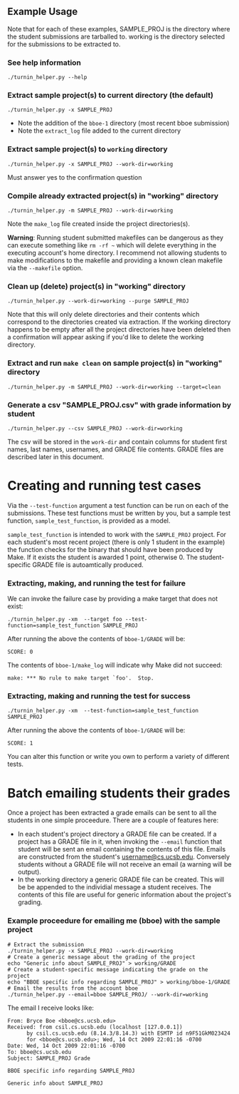 ## Example Usage

Note that for each of these examples, SAMPLE_PROJ is the directory where the
student submissions are tarballed to. working is the directory selected for the
submissions to be extracted to.

### See help information

    ./turnin_helper.py --help

### Extract sample project(s) to current directory (the default)

    ./turnin_helper.py -x SAMPLE_PROJ

* Note the addition of the `bboe-1` directory (most recent bboe submission)
* Note the `extract_log` file added to the current directory

### Extract sample project(s) to `working` directory

    ./turnin_helper.py -x SAMPLE_PROJ --work-dir=working

Must answer yes to the confirmation question

### Compile already extracted project(s) in "working" directory

    ./turnin_helper.py -m SAMPLE_PROJ --work-dir=working

Note the `make_log` file created inside the project directories(s).

__Warning__: Running student submitted makefiles can be dangerous as they can
execute something like `rm -rf ~` which will delete everything in the executing
account's home directory. I recommend not allowing students to make
modifications to the makefile and providing a known clean makefile via the
`--makefile` option.

### Clean up (delete) project(s) in "working" directory

    ./turnin_helper.py --work-dir=working --purge SAMPLE_PROJ

Note that this will only delete directories and their contents which correspond
to the directories created via extraction. If the working directory happens to
be empty after all the project directories have been deleted then a
confirmation will appear asking if you'd like to delete the working directory.

### Extract and run `make clean` on sample project(s) in "working" directory

    ./turnin_helper.py -m SAMPLE_PROJ --work-dir=working --target=clean

### Generate a csv "SAMPLE_PROJ.csv" with grade information by student

    ./turnin_helper.py --csv SAMPLE_PROJ --work-dir=working

The csv will be stored in the `work-dir` and contain columns for student first
names, last names, usernames, and GRADE file contents. GRADE files are
described later in this document.


# Creating and running test cases

Via the `--test-function` argument a test function can be run on each of the
submissions. These test functions must be written by you, but a sample test
function, `sample_test_function`, is provided as a model.

`sample_test_function` is intended to work with the `SAMPLE_PROJ` project. For
each student's most recent project (there is only 1 student in the example) the
function checks for the binary that should have been produced by Make. If it
exists the student is awarded 1 point, otherwise 0. The student-specific GRADE
file is autoamtically produced.

### Extracting, making, and running the test for failure

We can invoke the failure case by providing a make target that does not exist:

    ./turnin_helper.py -xm  --target foo --test-function=sample_test_function SAMPLE_PROJ

After running the above the contents of `bboe-1/GRADE` will be:

    SCORE: 0

The contents of `bboe-1/make_log` will indicate why Make did not succeed:

    make: *** No rule to make target `foo'.  Stop.

### Extracting, making and running the test for success

    ./turnin_helper.py -xm  --test-function=sample_test_function SAMPLE_PROJ

After running the above the contents of `bboe-1/GRADE` will be:

    SCORE: 1

You can alter this function or write you own to perform a variety of different
tests.


# Batch emailing students their grades

Once a project has been extracted a grade emails can be sent to all the
students in one simple proceedure. There are a couple of features here:

 * In each student's project directory a GRADE file can be created. If a
   project has a GRADE file in it, when invoking the `--email` function that
   student will be sent an email containing the contents of this file. Emails
   are constructed from the student's username@cs.ucsb.edu. Conversely students
   without a GRADE file will not receive an email (a warning will be output).
 * In the working directory a generic GRADE file can be created. This will be
   be appended to the individial message a student receives. The contents of
   this file are useful for generic information about the project's grading.

### Example proceedure for emailing me (bboe) with the sample project

    # Extract the submission
    ./turnin_helper.py -x SAMPLE_PROJ --work-dir=working
    # Create a generic message about the grading of the project
    echo "Generic info about SAMPLE_PROJ" > working/GRADE
    # Create a student-specific message indicating the grade on the project
    echo "BBOE specific info regarding SAMPLE_PROJ" > working/bboe-1/GRADE
    # Email the results from the account bboe
    ./turnin_helper.py --email=bboe SAMPLE_PROJ/ --work-dir=working

The email I receive looks like:

    From: Bryce Boe <bboe@cs.ucsb.edu>
    Received: from csil.cs.ucsb.edu (localhost [127.0.0.1])
    	  by csil.cs.ucsb.edu (8.14.3/8.14.3) with ESMTP id n9F51GkM023424
    	  for <bboe@cs.ucsb.edu>; Wed, 14 Oct 2009 22:01:16 -0700
    Date: Wed, 14 Oct 2009 22:01:16 -0700
    To: bboe@cs.ucsb.edu
    Subject: SAMPLE_PROJ Grade

    BBOE specific info regarding SAMPLE_PROJ

    Generic info about SAMPLE_PROJ
